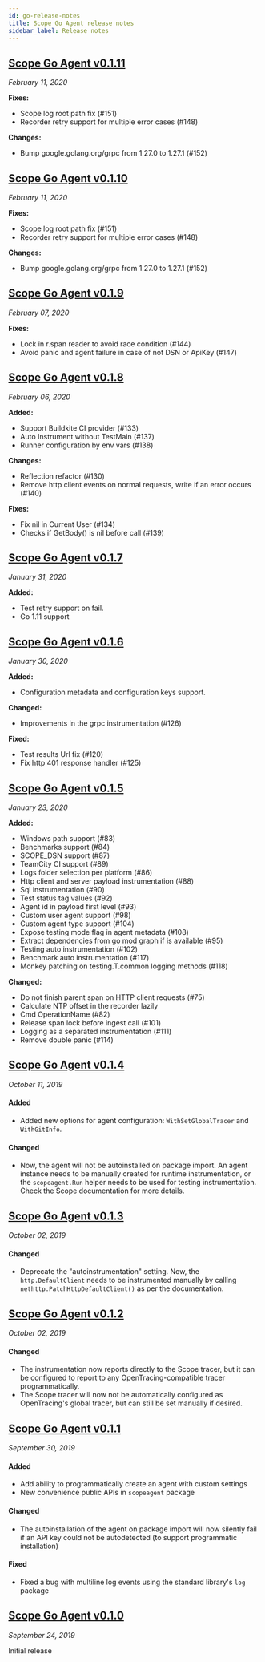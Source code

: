 ```yaml
---
id: go-release-notes
title: Scope Go Agent release notes
sidebar_label: Release notes
---
```


## <a href="https://github.com/undefinedlabs/scope-go-agent/releases/tag/0.1.11" target="_blank">Scope Go Agent v0.1.11</a>

_February 11, 2020_

**Fixes:**

- Scope log root path fix (#151)
- Recorder retry support for multiple error cases (#148)

**Changes:**

- Bump google.golang.org/grpc from 1.27.0 to 1.27.1 (#152)

## <a href="https://github.com/undefinedlabs/scope-go-agent/releases/tag/0.1.10" target="_blank">Scope Go Agent v0.1.10</a>

_February 11, 2020_

**Fixes:**

- Scope log root path fix (#151)
- Recorder retry support for multiple error cases (#148)

**Changes:**

- Bump google.golang.org/grpc from 1.27.0 to 1.27.1 (#152)

## <a href="https://github.com/undefinedlabs/scope-go-agent/releases/tag/0.1.9" target="_blank">Scope Go Agent v0.1.9</a>

_February 07, 2020_

**Fixes:**

- Lock in r.span reader to avoid race condition (#144)
- Avoid panic and agent failure in case of not DSN or ApiKey (#147)

## <a href="https://github.com/undefinedlabs/scope-go-agent/releases/tag/0.1.8" target="_blank">Scope Go Agent v0.1.8</a>

_February 06, 2020_

**Added:**

- Support Buildkite CI provider (#133)
- Auto Instrument without TestMain (#137)
- Runner configuration by env vars (#138)

**Changes:**

- Reflection refactor (#130)
- Remove http client events on normal requests, write if an error occurs (#140)

**Fixes:**

- Fix nil in Current User (#134)
- Checks if GetBody() is nil before call (#139)

## <a href="https://github.com/undefinedlabs/scope-go-agent/releases/tag/0.1.7" target="_blank">Scope Go Agent v0.1.7</a>

_January 31, 2020_

**Added:**

- Test retry support on fail.
- Go 1.11 support

## <a href="https://github.com/undefinedlabs/scope-go-agent/releases/tag/0.1.6" target="_blank">Scope Go Agent v0.1.6</a>

_January 30, 2020_

**Added:**

- Configuration metadata and configuration keys support.

**Changed:**

- Improvements in the grpc instrumentation (#126)

**Fixed:**

- Test results Url fix (#120)
- Fix http 401 response handler (#125)

## <a href="https://github.com/undefinedlabs/scope-go-agent/releases/tag/0.1.5" target="_blank">Scope Go Agent v0.1.5</a>

_January 23, 2020_

**Added:**

- Windows path support (#83)
- Benchmarks support (#84)
- SCOPE_DSN support (#87)
- TeamCity CI support (#89)
- Logs folder selection per platform (#86)
- Http client and server payload instrumentation (#88)
- Sql instrumentation (#90)
- Test status tag values (#92)
- Agent id in payload first level (#93)
- Custom user agent support (#98)
- Custom agent type support (#104)
- Expose testing mode flag in agent metadata (#108)
- Extract dependencies from go mod graph if is available (#95)
- Testing auto instrumentation (#102)
- Benchmark auto instrumentation (#117)
- Monkey patching on testing.T.common logging methods (#118)

**Changed:**

- Do not finish parent span on HTTP client requests (#75)
- Calculate NTP offset in the recorder lazily
- Cmd OperationName (#82)
- Release span lock before ingest call (#101)
- Logging as a separated instrumentation (#111)
- Remove double panic (#114)

## <a href="https://github.com/undefinedlabs/scope-go-agent/releases/tag/0.1.4" target="_blank">Scope Go Agent v0.1.4</a>

_October 11, 2019_

#### Added

- Added new options for agent configuration: `WithSetGlobalTracer` and `WithGitInfo`.

#### Changed

- Now, the agent will not be autoinstalled on package import. An agent instance needs to be manually created for runtime instrumentation, or the `scopeagent.Run` helper needs to be used for testing instrumentation. Check the Scope documentation for more details.

## <a href="https://github.com/undefinedlabs/scope-go-agent/releases/tag/0.1.3" target="_blank">Scope Go Agent v0.1.3</a>

_October 02, 2019_

#### Changed

- Deprecate the "autoinstrumentation" setting. Now, the `http.DefaultClient` needs to be instrumented manually by calling `nethttp.PatchHttpDefaultClient()` as per the documentation.

## <a href="https://github.com/undefinedlabs/scope-go-agent/releases/tag/0.1.2" target="_blank">Scope Go Agent v0.1.2</a>

_October 02, 2019_

#### Changed

- The instrumentation now reports directly to the Scope tracer, but it can be configured to report to any OpenTracing-compatible tracer programmatically.
- The Scope tracer will now not be automatically configured as OpenTracing's global tracer, but can still be set manually if desired.

## <a href="https://github.com/undefinedlabs/scope-go-agent/releases/tag/0.1.1" target="_blank">Scope Go Agent v0.1.1</a>

_September 30, 2019_

#### Added

- Add ability to programmatically create an agent with custom settings
- New convenience public APIs in `scopeagent` package

#### Changed

- The autoinstallation of the agent on package import will now silently fail if an API key could not be autodetected (to support programmatic installation)

#### Fixed

- Fixed a bug with multiline log events using the standard library's `log` package

## <a href="https://github.com/undefinedlabs/scope-go-agent/releases/tag/0.1.0" target="_blank">Scope Go Agent v0.1.0</a>

_September 24, 2019_

Initial release
